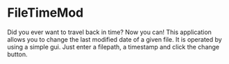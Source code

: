 # FileTimeMod

Did you ever want to travel back in time? Now you can! This
application allows you to change the last modified date of 
a given file. It is operated by using a simple gui. Just enter 
a filepath, a timestamp and click the change button.
